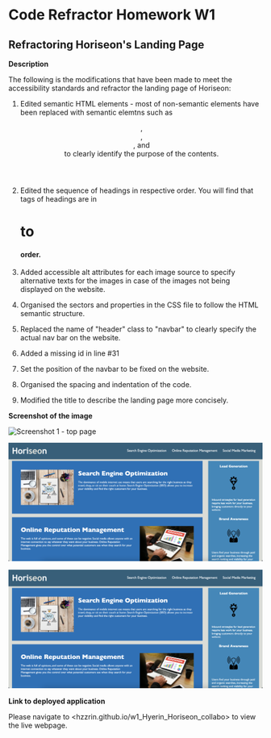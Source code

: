 # Code Refractor Homework W1

## Refractoring Horiseon's Landing Page

**Description**

The following is the modifications that have been made to meet the accessibility standards and refractor the landing page of Horiseon:

1. Edited semantic HTML elements - most of non-semantic elements have been replaced with semantic elemtns such as <header>, <section>, <aside>, and <footer> to clearly identify the purpose of the contents. 

2. Edited the sequence of headings in respective order. You will find that tags of headings are in <h1> to <h4> order. 

3. Added accessible alt attributes for each image source to specify alternative texts for the images in case of the images not being displayed on the website. 

4. Organised the sectors and properties in the CSS file to follow the HTML semantic structure. 

5. Replaced the name of "header" class to "navbar" to clearly specify the actual nav bar on the website. 

6. Added a missing id in line #31 <section id="search-engine-optimization"> 

7. Set the position of the navbar to be fixed on the website. 

8. Organised the spacing and indentation of the code.

9. Modified the title to describe the landing page more concisely. 


**Screenshot of the image**

![Screenshot 1 - top page](./Screenshots/Top.png "top page")

![Screenshot 2 - middle page](./Screenshots/Middle.png "middle page")

![Screenshot 3 - bottom page](./Screenshots/Middle.png "bottom page")

**Link to deployed application**

Please navigate to <hzzrin.github.io/w1_Hyerin_Horiseon_collabo> to view the live webpage. 

